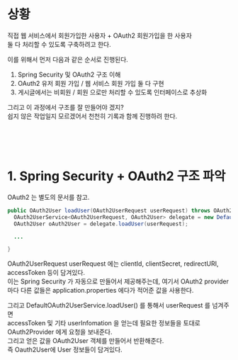 # 상황  

직접 웹 서비스에서 회원가입한 사용자 + OAuth2 회원가입을 한 사용자   
둘 다 처리할 수 있도록 구축하려고 한다.  

이를 위해서 먼저 다음과 같은 순서로 진행된다.  
  
1. Spring Security 및 OAuth2 구조 이해
2. OAuth2 유저 회원 가입 / 웹 서비스 회원 가입 둘 다 구현
3. 게시글에서는 비회원 / 회원 으로만 처리할 수 있도록 인터페이스로 추상화
  
그리고 이 과정에서 구조를 잘 만들어야 겠지?  
쉽지 않은 작업일지 모르겠어서 천천히 기록과 함께 진행하려 한다.  

<br><br><br>  

# 1. Spring Security + OAuth2 구조 파악  
  
OAuth2 는 별도의 문서를 참고.  

```java
public OAuth2User loadUser(OAuth2UserRequest userRequest) throws OAuth2AuthenticationException {
  OAuth2UserService<OAuth2UserRequest, OAuth2User> delegate = new DefaultOAuth2UserService();
  OAuth2User oAuth2User = delegate.loadUser(userRequest);

  ...

}
```

OAuth2UserRequest userRequest 에는 clientId, clientSecret, redirectURI, accessToken 등이 담겨있다.  
이는 Spring Security 가 자동으로 만들어서 제공해주는데, 여기서 OAuth2 provider 마다 다른 값들은 application.properties 에다가 적어준 값을 사용한다.  
  
그리고 DefaultOAuth2UserService.loadUser() 를 통해서 userRequest 를 넘겨주면  
accessToken 및 기타 userInfomation 을 얻는데 필요한 정보들을 토대로 OAuth2Provider 에게 요청을 보내준다.  
그리고 얻은 값을 OAuth2User 객체를 만들어서 반환해준다.  
즉 Oauth2User에 User 정보들이 담겨있다.
